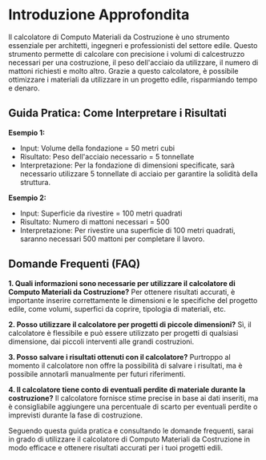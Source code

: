 # Introduzione Approfondita
Il calcolatore di Computo Materiali da Costruzione è uno strumento essenziale per architetti, ingegneri e professionisti del settore edile. Questo strumento permette di calcolare con precisione i volumi di calcestruzzo necessari per una costruzione, il peso dell'acciaio da utilizzare, il numero di mattoni richiesti e molto altro. Grazie a questo calcolatore, è possibile ottimizzare i materiali da utilizzare in un progetto edile, risparmiando tempo e denaro.

## Guida Pratica: Come Interpretare i Risultati

**Esempio 1:**
- Input: Volume della fondazione = 50 metri cubi
- Risultato: Peso dell'acciaio necessario = 5 tonnellate
- Interpretazione: Per la fondazione di dimensioni specificate, sarà necessario utilizzare 5 tonnellate di acciaio per garantire la solidità della struttura.

**Esempio 2:**
- Input: Superficie da rivestire = 100 metri quadrati
- Risultato: Numero di mattoni necessari = 500
- Interpretazione: Per rivestire una superficie di 100 metri quadrati, saranno necessari 500 mattoni per completare il lavoro.

## Domande Frequenti (FAQ)

**1. Quali informazioni sono necessarie per utilizzare il calcolatore di Computo Materiali da Costruzione?**
Per ottenere risultati accurati, è importante inserire correttamente le dimensioni e le specifiche del progetto edile, come volumi, superfici da coprire, tipologia di materiali, etc.

**2. Posso utilizzare il calcolatore per progetti di piccole dimensioni?**
Sì, il calcolatore è flessibile e può essere utilizzato per progetti di qualsiasi dimensione, dai piccoli interventi alle grandi costruzioni.

**3. Posso salvare i risultati ottenuti con il calcolatore?**
Purtroppo al momento il calcolatore non offre la possibilità di salvare i risultati, ma è possibile annotarli manualmente per futuri riferimenti.

**4. Il calcolatore tiene conto di eventuali perdite di materiale durante la costruzione?**
Il calcolatore fornisce stime precise in base ai dati inseriti, ma è consigliabile aggiungere una percentuale di scarto per eventuali perdite o imprevisti durante la fase di costruzione.

Seguendo questa guida pratica e consultando le domande frequenti, sarai in grado di utilizzare il calcolatore di Computo Materiali da Costruzione in modo efficace e ottenere risultati accurati per i tuoi progetti edili.